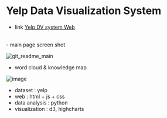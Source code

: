 <h1> Yelp Data Visualization System </h1>

- link
[Yelp DV system Web](https://iammiori.github.io/dv2019/final_pj/final_index.html)

<br>
- main page screen shot <br>

![git_readme_main](https://user-images.githubusercontent.com/46439995/70599618-e4272500-1c30-11ea-8de7-e36aaacf8a35.png)
<br>

- word cloud & knowledge map

![image](https://user-images.githubusercontent.com/46439995/72221372-79556a80-359d-11ea-9697-b12014ac7e5f.png)

- dataset : yelp
- web : html + js + css
- data analysis : python
- visualization : d3, highcharts
